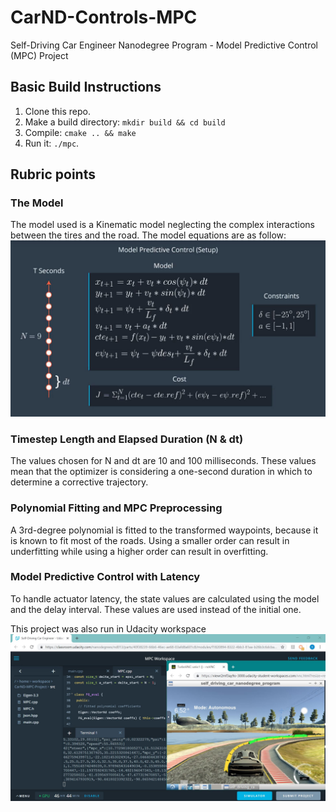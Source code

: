 # CarND-Controls-MPC
Self-Driving Car Engineer Nanodegree Program - Model Predictive Control (MPC) Project

## Basic Build Instructions

1. Clone this repo.
2. Make a build directory: `mkdir build && cd build`
3. Compile: `cmake .. && make`
4. Run it: `./mpc`.

## Rubric points
### The Model
The model used is a Kinematic model neglecting the complex interactions between the tires and the road. The model equations are as follow: 
<img src="image/mpc.JPG" width="800">  

### Timestep Length and Elapsed Duration (N & dt)
The values chosen for N and dt are 10 and 100 milliseconds. These values mean that the optimizer is considering a one-second duration in which to determine a corrective trajectory.

### Polynomial Fitting and MPC Preprocessing
A 3rd-degree polynomial is fitted to the transformed waypoints, because it is known to fit most of the roads. Using a smaller order can result in underfitting while using a higher order can result in overfitting.

### Model Predictive Control with Latency
To handle actuator latency, the state values are calculated using the model and the delay interval. These values are used instead of the initial one.

This project was also run in Udacity workspace    
<img src="image/simulator.JPG" width="800">  
